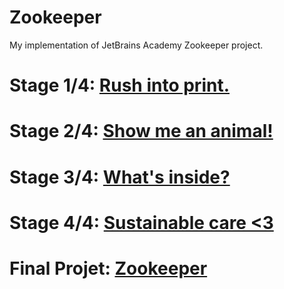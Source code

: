 # Zookeeper
My implementation of JetBrains Academy Zookeeper project.

# Stage 1/4: [Rush into print.](https://github.com/paula-bueno/Zookeeper/tree/master/Zookeeper/Rush%20into%20print)
# Stage 2/4: [Show me an animal!](https://github.com/paula-bueno/Zookeeper/tree/master/Zookeeper/Show%20me%20an%20animal!)
# Stage 3/4: [What's inside?](https://github.com/paula-bueno/Zookeeper/tree/master/Zookeeper/What's%20inside)
# Stage 4/4: [Sustainable care <3](https://github.com/paula-bueno/Zookeeper/tree/master/Zookeeper/Sustainable%20care%20%203)
# Final Projet: [Zookeeper](https://github.com/paula-bueno/Zookeeper/tree/master/Zookeeper/task/zookeeper)

